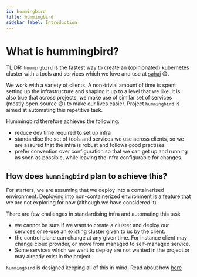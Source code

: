 ```yaml
---
id: hummingbird
title: hummingbird
sidebar_label: Introduction
---
```

# What is hummingbird?

TL;DR: `hummingbird` is the fastest way to create an (opinionated) kubernetes cluster with a tools and services which we love and use at [sahaj](https://github.com/sahajsoft/hummingbird-doc) 😄.

We work with a variety of clients. A non-trivial amount of time is spent setting up the infrastructure and shaping it up to a level that we like. It is also true that across projects, we make use of similar set of services (mostly open-source 😄) to make our lives easier. Project `hummingbird` is aimed at automating this repetitive task.

Hummingbird therefore achieves the following:

* reduce dev time required to set up infra
* standardise the set of tools and services we use across clients, so we are assured that the infra is robust and follows good practises
* prefer convention over configuration so that we can get up and running as soon as possible, while leaving the infra configurable for changes.

## How does `hummingbird` plan to achieve this?

For starters, we are assuming that we deploy into a containerised environment. Deploying into non-containerized environment is a feature that we are not exploring for now (although we have considered it). 

There are few challenges in standardising infra and automating this task

* we cannot be sure if we want to create a cluster and deploy our services or re-use an existing cluster given to us by the client.
* the control plane can change at any given time. For instance client may change cloud provider, or move from managed to self-managed service.
* Some services which we want to deploy are not wanted in the project or may already exist in the project.

`hummingbird` is designed keeping all of this in mind. Read about how [here](../Architecture)
